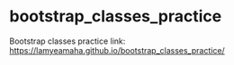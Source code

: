 # bootstrap_classes_practice
Bootstrap classes practice
link: https://lamyeamaha.github.io/bootstrap_classes_practice/
